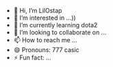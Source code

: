 - 👋 Hi, I’m LilOstap
- 👀 I’m interested in ...))
- 🌱 I’m currently learning dota2
- 💞️ I’m looking to collaborate on ...
- 📫 How to reach me ...
- 😄 Pronouns: 777 casic
- ⚡ Fun fact: ...

<!---
LilOstap/LilOstap is a ✨ special ✨ repository because its `README.md` (this file) appears on your GitHub profile.
You can click the Preview link to take a look at your changes.
--->
